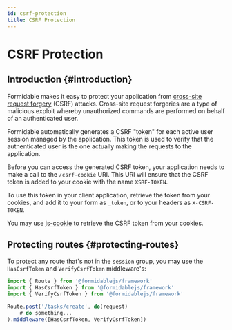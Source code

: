 ```yaml
---
id: csrf-protection
title: CSRF Protection
---
```


# CSRF Protection

## Introduction {#introduction}

Formidable makes it easy to protect your application from [cross-site request forgery](https://en.wikipedia.org/wiki/Cross-site_request_forgery) (CSRF) attacks. Cross-site request forgeries are a type of malicious exploit whereby unauthorized commands are performed on behalf of an authenticated user.

Formidable automatically generates a CSRF "token" for each active user session managed by the application. This token is used to verify that the authenticated user is the one actually making the requests to the application.

Before you can access the generated CSRF token, your application needs to make a call to the `/csrf-cookie` URI. This URI will ensure that the CSRF token is added to your cookie with the name `XSRF-TOKEN`.

To use this token in your client application, retrieve the token from your cookies, and add it to your form as `_token`, or to your headers as `X-CSRF-TOKEN`.

You may use [js-cookie](https://github.com/js-cookie/js-cookie) to retrieve the CSRF token from your cookies.

## Protecting routes {#protecting-routes}

To protect any route that's not in the `session` group, you may use the `HasCsrfToken` and `VerifyCsrfToken` middleware's:

```js
import { Route } from '@formidablejs/framework'
import { HasCsrfToken } from '@formidablejs/framework'
import { VerifyCsrfToken } from '@formidablejs/framework'

Route.post('/tasks/create', do(request)
	# do something...
).middleware([HasCsrfToken, VerifyCsrfToken])
```

